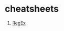 # cheatsheets

1. [RegEx](https://github.com/RanjithAnkilla/cheatsheets/blob/main/RegEx.md 'Open File')
